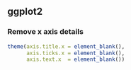 ## ggplot2

### Remove x axis details

```R
theme(axis.title.x = element_blank(),
      axis.ticks.x = element_blank(),
      axis.text.x  = element_blank())
```
